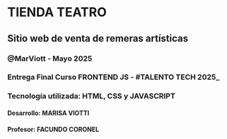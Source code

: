 # TIENDA TEATRO

## Sitio web de venta de remeras artísticas

### @MarViott - Mayo 2025

### Entrega Final Curso FRONTEND JS - #TALENTO TECH 2025_

### Tecnología utilizada: HTML, CSS y JAVASCRIPT

#### Desarrollo: MARISA VIOTTI

#### Profesor: FACUNDO CORONEL
